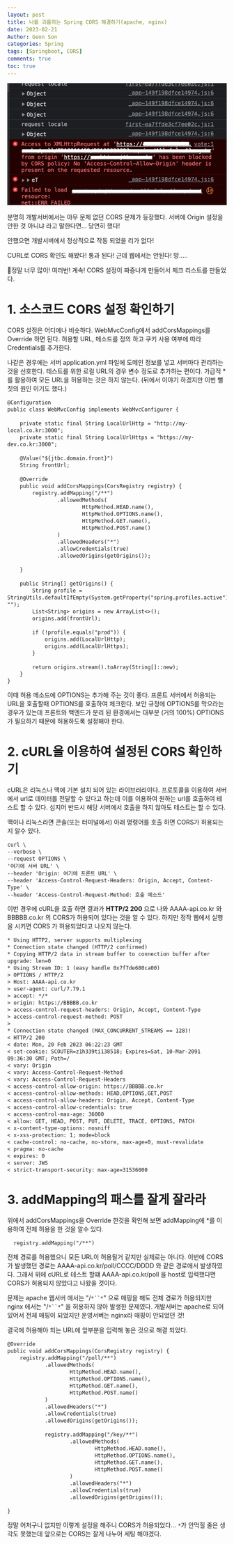 ```yaml
---
layout: post
title: 나를 괴롭히는 Spring CORS 해결하기(apache, nginx)
date: 2023-02-21
Author: Geon Son
categories: Spring
tags: [Springboot, CORS]
comments: true
toc: true    
---
```



![그만보자](/images/spring/f13ohwg13-gh3_01.jpeg)

분명히 개발서버에서는 아무 문제 없던 CORS 문제가 등장했다.
서버에 Origin 설정을 안한 것 아니냐 라고 말한다면... 당연히 했다!

안했으면 개발서버에서 정상적으로 작동 되었을 리가 없다!

CURL로 CORS 확인도 해봤다! 통과 된다! 근데 웹에서는 안된다! 망.....

정말 너무 많이! 여러번! 계속! CORS 설정이 짜증나게 만들어서 체크 리스트를 만들었다.


# 1. 소스코드 CORS 설정 확인하기  
CORS 설정은 어디에나 비슷하다. WebMvcConfig에서 addCorsMappings를 Override 하면 된다.
허용할 URL, 메소드를 정의 하고 쿠키 사용 여부에 따라 Credentials를 추가한다.

나같은 경우에는 서버 application.yml 파일에 도메인 정보를 넣고 서버마다 관리하는 것을 선호한다.
테스트를 위한 로컬 URL의 경우 변수 정도로 추가하는 편이다.
가급적 *를 활용하여 모든 URL을 허용하는 것은 하지 않는다. (뒤에서 이야기 하겠지만 이번 뻘짓의 원인 이기도 했다.)

~~~
@Configuration
public class WebMvcConfig implements WebMvcConfigurer {

    private static final String LocalUrlHttp = "http://my-local.co.kr:3000";
    private static final String LocalUrlHttps = "https://my-dev.co.kr:3000";

    @Value("${jtbc.domain.front}")
    String frontUrl;

    @Override
    public void addCorsMappings(CorsRegistry registry) {
        registry.addMapping("/**")
                .allowedMethods(
                        HttpMethod.HEAD.name(),
                        HttpMethod.OPTIONS.name(),
                        HttpMethod.GET.name(),
                        HttpMethod.POST.name()
                )
                .allowedHeaders("*")
                .allowCredentials(true)
                .allowedOrigins(getOrigins());

    }

    public String[] getOrigins() {
        String profile = StringUtils.defaultIfEmpty(System.getProperty("spring.profiles.active"), "");
        List<String> origins = new ArrayList<>();        
        origins.add(frontUrl);  

        if (!profile.equals("prod")) {
            origins.add(LocalUrlHttp);
            origins.add(LocalUrlHttps);        
        }

        return origins.stream().toArray(String[]::new);
    }
}
~~~


이때 허용 메소드에 OPTIONS는 추가해 주는 것이 좋다. 프론트 서버에서 허용되는 URL을 호출할때 OPTIONS를 호출하여 체크한다.
보안 규정에 OPTIONS를 막으라는 경우가 있는데 프론트와 백엔드가 분리 된 환경에서는 대부분 (거의 100%) OPTIONS가 필요하기 때문에
허용하도록 설정해야 한다.



# 2. cURL을 이용하여 설정된 CORS 확인하기

 cURL은 리눅스나 맥에 기본 설치 되어 있는 라이브러리이다. 프로토콜을 이용하여 서버에서 url로 데이터를 전달할 수 있다고 하는데
 이를 이용하여 원하는 url를 호출하여 테스트 할 수 있다. 심지어 반드시 해당 서버에서 호출을 하지 않아도 테스트는 할 수 있다.

맥이나 리눅스라면 콘솔(또는 터미널에서) 아래 명령어를 호출 하면 CORS가 허용되는지 알수 있다.

~~~
curl \
--verbose \
--request OPTIONS \
'여기에 서버 URL' \
--header 'Origin: 여기에 프론트 URL' \
--header 'Access-Control-Request-Headers: Origin, Accept, Content-Type' \
--header 'Access-Control-Request-Method: 호출 메소드'
~~~


이번 경우에 cURL을 호출 하면 결과가 **HTTP/2 200** 으로 나와
AAAA-api.co.kr 와 BBBBB.co.kr 의 CORS가 허용되어 있다는 것을 알 수 있다.
하지만 정작 웹에서 실행을 시키면 CORS 가 허용되었다고 나오지 않는다.  

~~~
* Using HTTP2, server supports multiplexing
* Connection state changed (HTTP/2 confirmed)
* Copying HTTP/2 data in stream buffer to connection buffer after upgrade: len=0
* Using Stream ID: 1 (easy handle 0x7f7de680ca00)
> OPTIONS / HTTP/2
> Host: AAAA-api.co.kr
> user-agent: curl/7.79.1
> accept: */*
> origin: https://BBBBB.co.kr
> access-control-request-headers: Origin, Accept, Content-Type
> access-control-request-method: POST
>
* Connection state changed (MAX_CONCURRENT_STREAMS == 128)!
< HTTP/2 200
< date: Mon, 20 Feb 2023 06:22:23 GMT
< set-cookie: SCOUTER=z1h339ti138518; Expires=Sat, 10-Mar-2091 09:36:30 GMT; Path=/
< vary: Origin
< vary: Access-Control-Request-Method
< vary: Access-Control-Request-Headers
< access-control-allow-origin: https://BBBBB.co.kr
< access-control-allow-methods: HEAD,OPTIONS,GET,POST
< access-control-allow-headers: Origin, Accept, Content-Type
< access-control-allow-credentials: true
< access-control-max-age: 36000
< allow: GET, HEAD, POST, PUT, DELETE, TRACE, OPTIONS, PATCH
< x-content-type-options: nosniff
< x-xss-protection: 1; mode=block
< cache-control: no-cache, no-store, max-age=0, must-revalidate
< pragma: no-cache
< expires: 0
< server: JWS
< strict-transport-security: max-age=31536000
~~~

# 3. addMapping의 패스를 잘게 잘라라

위에서 addCorsMappings을 Override 한것을 확인해 보면 addMapping에 *를 이용하여 전체 허용을 한 것을 알수 있다.

~~~
  registry.addMapping("/**")
~~~

전체 경로를 허용했으니 모든 URL이 허용될거 같지만 실제로는 아니다.
이번에 CORS가 발생했던 경로는 AAAA-api.co.kr/poll/CCCC/DDDD 와 같은 경로에서 발생하였다.
그래서 위에 cURL로 테스트 할떄 AAAA-api.co.kr/poll 을 host로 입력했다면 CORS가 허용되지 않았다고 나왔을 것이다.

문제는 apache 웹서버 에서는 "/`*``*`" 으로 매핑을 해도 전체 경로가 허용되지만 nginx 에서는 "/`*``*`" 을 허용하지 않아 발생한 문제였다.
개발서버는 apache로 되어 있어서 전체 매핑이 되었지만 운영서버는 nginx라 매핑이 안되었던 것!

결국에 허용해야 되는 URL에 앞부분을 입력해 놓은 것으로 해결 되었다.

~~~
@Override
public void addCorsMappings(CorsRegistry registry) {
    registry.addMapping("/poll/**")
            .allowedMethods(
                    HttpMethod.HEAD.name(),
                    HttpMethod.OPTIONS.name(),
                    HttpMethod.GET.name(),
                    HttpMethod.POST.name()
            )
            .allowedHeaders("*")
            .allowCredentials(true)
            .allowedOrigins(getOrigins());

            registry.addMapping("/key/**")
                    .allowedMethods(
                            HttpMethod.HEAD.name(),
                            HttpMethod.OPTIONS.name(),
                            HttpMethod.GET.name(),
                            HttpMethod.POST.name()
                    )
                    .allowedHeaders("*")
                    .allowCredentials(true)
                    .allowedOrigins(getOrigins());        

}

~~~

정말 어처구니 없지만 이렇게 설정을 해주니 CORS가 허용되었다...
`*`가 안먹힐 줄은 생각도 못했는데 앞으로는 CORS는 잘게 나누어 세팅 해야겠다.
